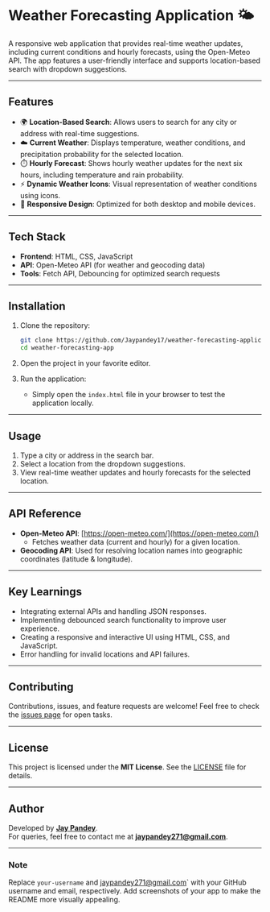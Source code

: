 # **Weather Forecasting Application** 🌤️  

A responsive web application that provides real-time weather updates, including current conditions and hourly forecasts, using the Open-Meteo API. The app features a user-friendly interface and supports location-based search with dropdown suggestions.

---

## **Features**  

- 🌍 **Location-Based Search**: Allows users to search for any city or address with real-time suggestions.  
- ☁️ **Current Weather**: Displays temperature, weather conditions, and precipitation probability for the selected location.  
- ⏱️ **Hourly Forecast**: Shows hourly weather updates for the next six hours, including temperature and rain probability.  
- ⚡ **Dynamic Weather Icons**: Visual representation of weather conditions using icons.  
- 📱 **Responsive Design**: Optimized for both desktop and mobile devices.  

---

## **Tech Stack**  

- **Frontend**: HTML, CSS, JavaScript  
- **API**: Open-Meteo API (for weather and geocoding data)  
- **Tools**: Fetch API, Debouncing for optimized search requests  

---

## **Installation**  

1. Clone the repository:  
   ```bash
   git clone https://github.com/Jaypandey17/weather-forecasting-application
   cd weather-forecasting-app
   ```

2. Open the project in your favorite editor.  

3. Run the application:  
   - Simply open the `index.html` file in your browser to test the application locally.  

---

## **Usage**  

1. Type a city or address in the search bar.  
2. Select a location from the dropdown suggestions.  
3. View real-time weather updates and hourly forecasts for the selected location.  

---

## **API Reference**  

- **Open-Meteo API**: [https://open-meteo.com/](https://open-meteo.com/)  
  - Fetches weather data (current and hourly) for a given location.  
- **Geocoding API**: Used for resolving location names into geographic coordinates (latitude & longitude).  

---

## **Key Learnings**  

- Integrating external APIs and handling JSON responses.  
- Implementing debounced search functionality to improve user experience.  
- Creating a responsive and interactive UI using HTML, CSS, and JavaScript.  
- Error handling for invalid locations and API failures.  

---

## **Contributing**  

Contributions, issues, and feature requests are welcome! Feel free to check the [issues page](https://github.com/your-username/weather-forecasting-app/issues) for open tasks.  

---

## **License**  

This project is licensed under the **MIT License**. See the [LICENSE](LICENSE) file for details.  

---

## **Author**  

Developed by **[Jay Pandey](https://github.com/Jaypandey17)**.  
For queries, feel free to contact me at **jaypandey271@gmail.com**.  

--- 

### **Note**  
Replace `your-username` and jaypandey271@gmail.com` with your GitHub username and email, respectively. Add screenshots of your app to make the README more visually appealing.
